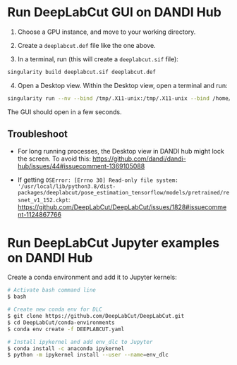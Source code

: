 # Run DeepLabCut GUI on DANDI Hub

1. Choose a GPU instance, and move to your working directory.

2. Create a `deeplabcut.def` file like the one above.

3. In a terminal, run (this will create a `deeplabcut.sif` file):
```bash
singularity build deeplabcut.sif deeplabcut.def 
```

4. Open a Desktop view. Within the Desktop view, open a terminal and run:
```bash
singularity run --nv --bind /tmp/.X11-unix:/tmp/.X11-unix --bind /home/jovyan/.Xauthority:/home/developer/.Xauthority --bind $(pwd):/app  deeplabcut.sif
```

The GUI should open in a few seconds.


## Troubleshoot

- For long running processes, the Desktop view in DANDI hub might lock the screen. To avoid this: https://github.com/dandi/dandi-hub/issues/44#issuecomment-1369105088

- If getting `OSError: [Errno 30] Read-only file system: '/usr/local/lib/python3.8/dist-packages/deeplabcut/pose_estimation_tensorflow/models/pretrained/resnet_v1_152.ckpt`: https://github.com/DeepLabCut/DeepLabCut/issues/1828#issuecomment-1124867766 


# Run DeepLabCut Jupyter examples on DANDI Hub

Create a conda environment and add it to Jupyter kernels:
```bash
# Activate bash command line
$ bash

# Create new conda env for DLC
$ git clone https://github.com/DeepLabCut/DeepLabCut.git
$ cd DeepLabCut/conda-environments
$ conda env create -f DEEPLABCUT.yaml

# Install ipykernel and add env_dlc to Jupyter
$ conda install -c anaconda ipykernel
$ python -m ipykernel install --user --name=env_dlc
```